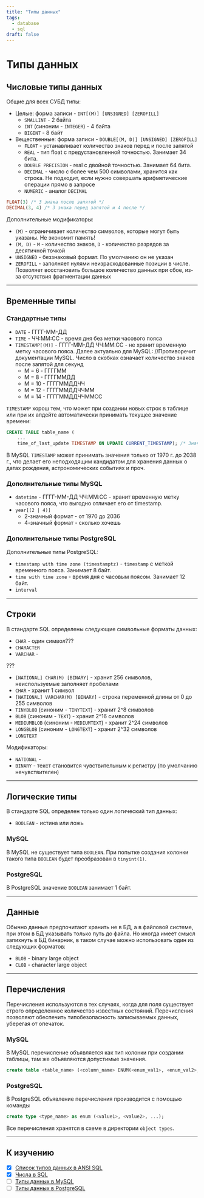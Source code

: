```yaml
---
title: "Типы данных"
tags:
  - database
  - sql
draft: false
---
```


# Типы данных

## Числовые типы данных

Общие для всех СУБД типы:
- Целые: форма записи - `INT[(M)] [UNSIGNED] [ZEROFILL]`
    - `SMALLINT` - 2 байта
    - `INT` (синоним - `INTEGER`) - 4 байта
    - `BIGINT` - 8 байт
- Вещественные: форма записи - `DOUBLE[(M, D)] [UNSIGNED] [ZEROFILL]`
    - `FLOAT` - устанавливает количество знаков перед и после запятой
    - `REAL` - тип float с предустановленной точностью. Занимает 34 бита.
    - `DOUBLE PRECISION` - real с двойной точностью. Занимает 64 бита.
    - `DECIMAL` - число с более чем 500 символами, хранится как строка. Не подходит, если нужно совершать арифметические операции прямо в запросе
    - `NUMERIC` - аналог `DECIMAL`

```sql
FLOAT(3) /* 3 знака после запятой */
DECIMAL(3, 4) /* 3 знака перед запятой и 4 после */
```

Дополнительные модификаторы:

- `(M)` - ограничивает количество символов, которые могут быть указаны. Не экономит память!
- `(M, D)` - `M` - количество знаков, `D` - количество разрядов за десятичной точкой
- `UNSIGNED` - беззнаковый формат. По умолчанию он не указан
- `ZEROFILL` - заполняет нулями неизрасходованные позиции в числе. Позволяет восстановить большое количество данных при сбое, из-за отсутствия фрагментации данных


---
## Временные типы

### Стандартные типы

- `DATE` - ГГГГ-ММ-ДД
- `TIME` - ЧЧ:ММ:СС - время дня без метки часового пояса
- `TIMESTAMP[(M)]` - ГГГГ-ММ-ДД ЧЧ:ММ:СС - не хранит временную метку часового пояса. Далее актуально для MySQL: //Противоречит документации MySQL. Число в скобках означает количество знаков после запятой для секунд
    - M = 6 - ГГГГММ
    - М = 8 - ГГГГММДД
    - М = 10 - ГГГГММДДЧЧ
    - М = 12 - ГГГГММДДЧЧММ
    - М = 14 - ГГГГММДДЧЧММСС

`TIMESTAMP` хорош тем, что может при создании новых строк в таблице или при их апдейте автоматически принимать текущее значение времени:
```sql
CREATE TABLE table_name (
    ...
    time_of_last_update TIMESTAMP ON UPDATE CURRENT_TIMESTAMP); /* Значение будет устанавливаться автоматически при апдейте */
```

В MySQL `TIMESTAMP` может принимать значения только от 1970 г. до 2038 г., что делает его неподходящим кандидатом для хранения данных о датах рождения, астрономических событиях и проч.


### Дополнительные типы MySQL

- `datetime` - ГГГГ-ММ-ДД ЧЧ:ММ:СС - хранит временную метку часового пояса, что выгодно отличает его от timestamp.
- `year[(2 | 4)]`
    - 2-значный формат - от 1970 до 2036
    - 4-значный формат - сколько хочешь

### Дополнительные типы PostgreSQL

Дополнительные типы PostgreSQL:

- `timestamp with time zone (timestamptz)` - `timestamp` с меткой временного пояса. Занимает 8 байт.
- `time with time zone` - время дня с часовым поясом. Занимает 12 байт.
- `interval`

---
## Строки

В стандарте SQL определены следующие символьные форматы данных:
- `CHAR` - один символ???
- `CHARACTER`
- `VARCHAR` - 

???
- `[NATIONAL] CHAR(M) [BINARY]` - хранит 256 символов, неиспользуемые заполняет пробелами
- `CHAR` - хранит 1 символ
- `[NATIONAL] VARCHAR(M) [BINARY]` - строка переменной длины от 0 до 255 символов
- `TINYBLOB` (синоним - `TINYTEXT`) - хранит 2^8 символов
- `BLOB` (синоним - `TEXT`) - хранит 2^16 символов
- `MEDIUMBLOB` (синоним - `MEDIUMTEXT`) - хранит 2^24 символов
- `LONGBLOB` (синоним - `LONGTEXT`) - хранит 2^32 символов
- `LONGTEXT`

Модификаторы:
- `NATIONAL` -
- `BINARY` - текст становится чувствительным к регистру (по умолчанию нечувствителен)

---
## Логические типы

В стандарте SQL определен только один логический тип данных:
- `BOOLEAN` - истина или ложь

### MySQL

В MySQL не существует типа `BOOLEAN`. При попытке создания колонки такого типа `BOOLEAN` будет преобразован в `tinyint(1)`.

### PostgreSQL
В PostgreSQL значение `BOOLEAN` занимает 1 байт.

---
## Данные

Обычно данные предпочитают хранить не в БД, а в файловой системе, при этом в БД указывать только путь до файла. Но иногда имеет смысл запихнуть в БД бинарник, в таком случае можно использовать один из следующих форматов:

- `BLOB` - binary large object
- `CLOB` - character large object

---
## Перечисления

Перечисления используются в тех случаях, когда для поля существует строго определенное количество известных состояний. Перечисления позволяют обеспечить типобезопасность записываемых данных, уберегая от опечаток.

### MySQL

В MySQL перечисление объявляется как тип колонки при создании таблицы, там же объявляются допустимые значения.
```sql
create table <table_name> (<column_name> ENUM(<enum_val1>, <enum_val2>, ...));
```

### PostgreSQL

В PostgreSQL объявление перечисления производится с помощью команды
```sql
create type <type_name> as enum (<value1>, <value2>, ...);
```
Все перечисления хранятся в схеме в директории `object types`.

---
## К изучению
- [X] [Список типов данных в ANSI SQL](https://dba.stackexchange.com/questions/53317/databases-are-there-universal-datatypes)
- [X] [Числа в SQL](https://learnsql.com/blog/understanding-numerical-data-types-sql/)
- [ ] [Типы данных в MySQL](https://dev.mysql.com/doc/refman/8.0/en/data-types.html)
- [ ] [Типы данных в PostgreSQL](https://postgrespro.ru/docs/postgresql/11/datatype)